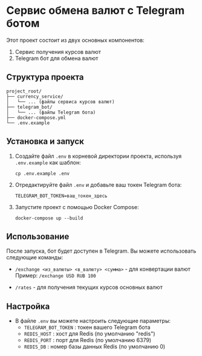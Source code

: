 # Сервис обмена валют с Telegram ботом

Этот проект состоит из двух основных компонентов:
1. Сервис получения курсов валют
2. Telegram бот для обмена валют

## Структура проекта

```
project_root/
├── currency_service/
│   └── ... (файлы сервиса курсов валют)
├── telegram_bot/
│   └── ... (файлы Telegram бота)
├── docker-compose.yml
└── .env.example
```

## Установка и запуск

1. Создайте файл `.env` в корневой директории проекта, используя `.env.example` как шаблон:
   ```
   cp .env.example .env
   ```

2. Отредактируйте файл `.env` и добавьте ваш токен Telegram бота:
   ```
   TELEGRAM_BOT_TOKEN=ваш_токен_здесь
   ```

3. Запустите проект с помощью Docker Compose:
   ```
   docker-compose up --build
   ```

## Использование

После запуска, бот будет доступен в Telegram. Вы можете использовать следующие команды:

- `/exchange <из_валюты> <в_валюту> <сумма>` - для конвертации валют
  Пример: `/exchange USD RUB 100`

- `/rates` - для получения текущих курсов основных валют

## Настройка

- В файле `.env` вы можете настроить следующие параметры:
  - `TELEGRAM_BOT_TOKEN` : токен вашего Telegram бота
  - `REDIS_HOST` : хост для Redis (по умолчанию "redis")
  - `REDIS_PORT` : порт для Redis (по умолчанию 6379)
  - `REDIS_DB` : номер базы данных Redis (по умолчанию 0)
